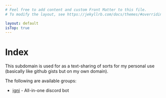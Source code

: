 ```yaml
---
# Feel free to add content and custom Front Matter to this file.
# To modify the layout, see https://jekyllrb.com/docs/themes/#overriding-theme-defaults

layout: default
isTop: true
---
```

# Index

This subdomain is used for as a text-sharing of sorts for my personal use (basically like github gists but on my own domain).

The following are available groups:

* [igni](/igni) - All-in-one discord bot
